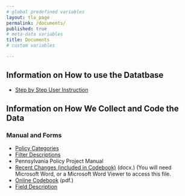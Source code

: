 ```yaml
---
# global predefined variables
layout: tla_page
permalink: /documents/
published: true
# meta-data variables
title: Documents
# custom variables

---
```

## Information on How to use the Datatbase
- [Step by Step User Instruction](https://drive.google.com/file/d/1PYtq3vXrl7aIXwsRsocqMqkyeneVjBAh/view?usp=sharing)

## Information on How We Collect and Code the Data

### Manual and Forms
- [Policy Categories](https://drive.google.com/file/d/1UTHCCJOKo6NT_sUGHEAbbhbUvTqQUZSw/view?usp=sharing)
- [Filter Descriptions](https://drive.google.com/file/d/1scu7e746IIpPiO37XOgd5iT3WIV4PJBS/view?usp=sharing)
- Pennsylvania Policy Project Manual
- [Recent Changes (included in Codebook)](https://drive.google.com/file/d/1X8gMvqvQAm8oCI7BQ-8PxwgYDTrkuq20/view?usp=sharing) (docx.) (You will need Microsoft Word, or a Microsoft Word Viewer to access this file.
- [Online Codebook](https://liberalarts.temple.edu/sites/liberalarts/files/Pennsylvania%20Policy%20Database%20Codebook.pdf) (pdf.)
- [Field Description](https://drive.google.com/file/d/1X8gMvqvQAm8oCI7BQ-8PxwgYDTrkuq20/view?usp=sharing)
